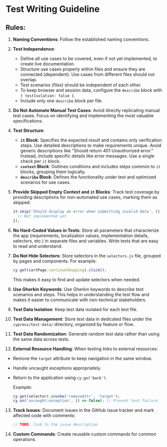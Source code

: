 # Test Writing Guideline

## Rules:

1. **Naming Conventions**: Follow the established naming conventions.

2. **Test Independence**:

   - Define all use cases to be covered, even if not yet implemented, to create live documentation.
   - Structure use cases properly within files and ensure they are connected (dependent). Use cases from different files should not overlap.
   - Test scenarios (files) should be independent of each other.
   - To keep browser and session data, configure the `describe` block with `{ testIsolation: false }`.
   - Include only one `describe` block per file.

3. **Do Not Automate Manual Test Cases**: Avoid directly replicating manual test cases. Focus on identifying and implementing the most valuable specifications.

4. **Test Structure**:

   - **`it` Block**: Specifies the expected result and contains only verification steps. Use detailed descriptions to make requirements unique. Avoid generic descriptions like "Should return 401 Unauthorized error." Instead, include specific details like error messages. Use a single check per `it` block.
   - **`context` Block**: Outlines conditions and includes steps common to `it` blocks, grouping them logically.
   - **`describe` Block**: Defines the functionality under test and optimized scenarios for use cases.

5. **Provide Skipped Empty Context and `it` Blocks**: Track test coverage by providing descriptions for non-automated use cases, marking them as skipped:

   ```javascript
   it.skip('Should display an error when submitting invalid data', () => {
     // Not implemented yet
   });
   ```

6. **No Hard-Coded Values in Tests**: Store all parameters that characterize the app (requirements, localization values, implementation details, selectors, etc.) in separate files and variables. Write tests that are easy to read and understand.

7. **Do Not Hide Selectors**: Store selectors in the `selectors.js` file, grouped by pages and components. For example:

   ```javascript
   cy.get(cartPage.continueShopping).click();
   ```

   This makes it easy to find and update selectors when needed.

8. **Use Gherkin Keywords**: Use Gherkin keywords to describe test scenarios and steps. This helps in understanding the test flow and makes it easier to communicate with non-technical stakeholders.

9. **Test Data Isolation**: Keep test data isolated for each test file.

10. **Test Data Management**: Store test data in dedicated files under the `cypress/test-data/` directory, organized by feature or flow.

11. **Test Data Randomization**: Generate random test data rather than using the same data across tests.

12. **External Resource Handling**: When testing links to external resources:

- Remove the `target` attribute to keep navigation in the same window.
- Handle uncaught exceptions appropriately.
- Return to the application using `cy.go('back')`.


    Example:
    ```javascript
    cy.get(selector).invoke('removeAttr', 'target');
    cy.on('uncaught:exception', () => false); // Prevent test failure
    ```

13. **Track Issues**: Document issues in the GitHub issue tracker and mark affected code with comments:

    ```javascript
    // TODO: link to the issue description
    ```

14. **Custom Commands**: Create reusable custom commands for common operations.

